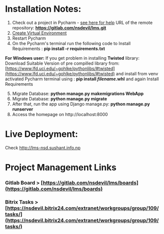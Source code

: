 # Installation Notes:
1. Check out a project in Pycharm - [see here for help](Open%20lms%20folder%20using%20Pycharm)
URL of the remote repository: **https://gitlab.com/nsdevil/lms.git**
4.  [Create Virtual Environment](https://www.jetbrains.com/help/pycharm-edu/creating-virtual-environment.html)
5. Restart Pycharm
6. On the Pycharm's terminal run the following code to Install Requirements : **pip install -r requirements.txt**


**For Windows user:**
If you get problem in installing **Twisted** library:
Download Suitable Version of pre compilled library from: [https://www.lfd.uci.edu/~gohlke/pythonlibs/#twisted](https://www.lfd.uci.edu/~gohlke/pythonlibs/#twisted) and install from  venv activated Pycharm terminal using :
**pip install *filename*.whl** 
and again Install Requirements 

5.  Migrate Database: **python manage.py makemigrations WebApp**
6. Migrate Database: **python manage.py migrate**
7. After that, run the app using Django manage.py: **python manage.py runserver**
8. Access the homepage on     http://localhost:8000

# Live Deployment:
Check  http://lms-nsd.sushant.info.np


# Project Management Links
### Gitlab Board > [https://gitlab.com/nsdevil/lms/boards](https://gitlab.com/nsdevil/lms/boards)
### Bitrix Tasks > [https://nsdevil.bitrix24.com/extranet/workgroups/group/109/tasks/](https://nsdevil.bitrix24.com/extranet/workgroups/group/109/tasks/)

